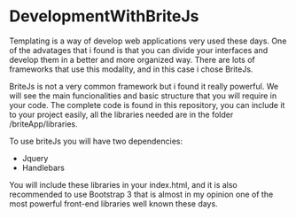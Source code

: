 DevelopmentWithBriteJs
======================

Templating is a way of develop web applications very used these days. One of the advatages that i found is that you
can divide your interfaces and develop them in a better and more organized way. There are lots of frameworks that
use this modality, and in this case i chose BriteJs.

BriteJs is not a very common framework but i found it really powerful. We will see the main funcionalities and basic 
structure that you will require in your code. The complete code is found in this repository, you can include it to your
project easily, all the libraries needed are in the folder /briteApp/libraries.

To use briteJs you will have two dependencies:

- Jquery
- Handlebars

You will include these libraries in your index.html, and it is also recommended to use Bootstrap 3 that is almost in my
opinion one of the most powerful front-end libraries well known these days.


<code><!-- Styles -->
<link rel="stylesheet" type="text/css" href="libraries/bootstrap3/css/bootstrap.min.css"/>
<link rel="stylesheet" type="text/css" href="css/index.css"/>
<!-- Scripts -->
<script type="text/javascript" src="libraries/jquery/jquery-1.10.2.js"></script>
<script type="text/javascript" src="libraries/brite/handlebars-1.0.rc.1.js"></script>
<script type="text/javascript" src="libraries/brite/brite-snapshot.min.js"></script>
<script type="text/javascript" src="js/main.js"></script></code>
